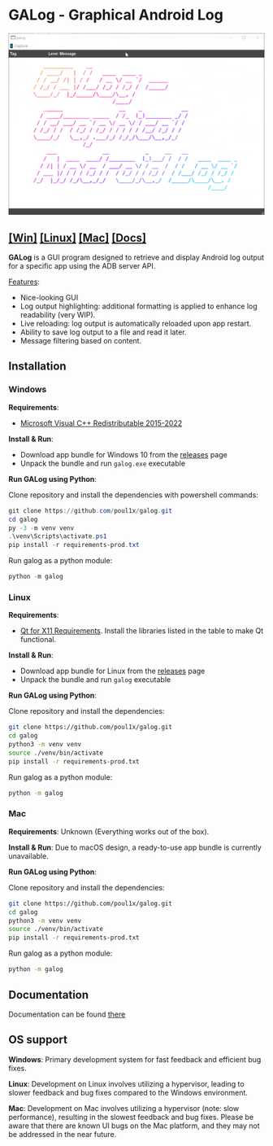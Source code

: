 # GALog - Graphical Android Log

![](/assets/galog.gif)

##  [\[Win\]](#windows) [\[Linux\]](#linux) [\[Mac\]](#mac) [\[Docs\]](https://github.com/poul1x/galog/wiki)

**GALog** is a GUI program designed to retrieve and display Android log output for a specific app using the ADB server API.

<ins>Features</ins>:
- Nice-looking GUI
- Log output highlighting: additional formatting is applied to enhance log readability (very WIP).
- Live reloading: log output is automatically reloaded upon app restart.
- Ability to save log output to a file and read it later.
- Message filtering based on content.

## Installation

### Windows

**Requirements**:
- [Microsoft Visual C++ Redistributable 2015-2022](https://learn.microsoft.com/en-us/cpp/windows/latest-supported-vc-redist?view=msvc-170#visual-studio-2015-2017-2019-and-2022)

**Install & Run**:
- Download app bundle for Windows 10 from the [releases](https://github.com/poul1x/galog/releases) page
- Unpack the bundle and run `galog.exe` executable

**Run GALog using Python**:

Clone repository and install the dependencies with powershell commands:

```powershell
git clone https://github.com/poul1x/galog.git
cd galog
py -3 -m venv venv
.\venv\Scripts\activate.ps1
pip install -r requirements-prod.txt
```

Run galog as a python module:

```powershell
python -m galog
```

### Linux

**Requirements**:
- [Qt for X11 Requirements](https://doc.qt.io/qt-5/linux-requirements.html). Install the libraries listed in the table to make Qt functional.

**Install & Run**: 

- Download app bundle for Linux from the [releases](https://github.com/poul1x/galog/releases) page
- Unpack the bundle and run `galog` executable

**Run GALog using Python**:

Clone repository and install the dependencies:

```bash
git clone https://github.com/poul1x/galog.git
cd galog
python3 -m venv venv
source ./venv/bin/activate
pip install -r requirements-prod.txt
```

Run galog as a python module:

```bash
python -m galog
```

### Mac

**Requirements**:
Unknown (Everything works out of the box).

**Install & Run**: 
Due to macOS design, a ready-to-use app bundle is currently unavailable.

**Run GALog using Python**:

Clone repository and install the dependencies:

```bash
git clone https://github.com/poul1x/galog.git
cd galog
python3 -m venv venv
source ./venv/bin/activate
pip install -r requirements-prod.txt
```

Run galog as a python module:

```bash
python -m galog
```

## Documentation

Documentation can be found [there](https://github.com/poul1x/galog/wiki)

## OS support

**Windows**: Primary development system for fast feedback and efficient bug fixes.

**Linux**: Development on Linux involves utilizing a hypervisor, leading to slower feedback and bug fixes compared to the Windows environment.

**Mac**: Development on Mac involves utilizing a hypervisor (note: slow performance), resulting in the slowest feedback and bug fixes. Please be aware that there are known UI bugs on the Mac platform, and they may not be addressed in the near future.

